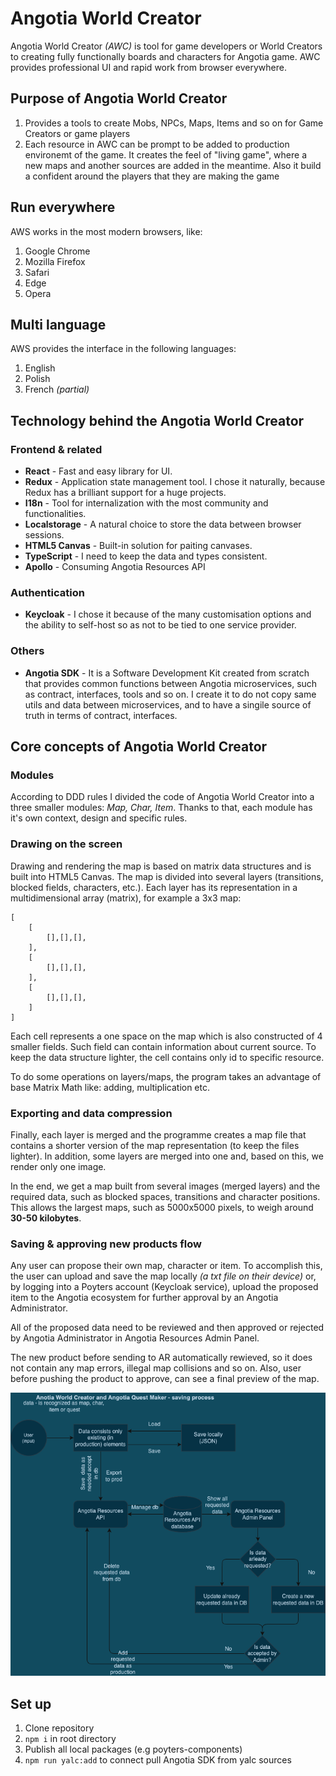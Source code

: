# Angotia World Creator

Angotia World Creator *(AWC)* is tool for game developers or World Creators to creating fully functionally boards and characters for Angotia game. AWC provides professional UI and rapid work from browser everywhere. 

## Purpose of Angotia World Creator
1. Provides a tools to create Mobs, NPCs, Maps, Items and so on for Game Creators or game players
2. Each resource in AWC can be prompt to be added to production environemt of the game. It creates the feel of "living game", where a new maps and another sources are added in the meantime. Also it build a confident around the players that they are making the game

## Run everywhere
AWS works in the most modern browsers, like:
1. Google Chrome
2. Mozilla Firefox
3. Safari
4. Edge
5. Opera

## Multi language
AWS provides the interface in the following languages:
1. English
2. Polish
3. French *(partial)*


## Technology behind the Angotia World Creator
### Frontend & related
- **React** - Fast and easy library for UI.
- **Redux** - Application state management tool. I chose it naturally, because Redux has a brilliant support for a huge projects.
- **I18n** - Tool for internalization with the most community and functionalities.
- **Localstorage** - A natural choice to store the data between browser sessions.
- **HTML5 Canvas** - Built-in solution for paiting canvases.
- **TypeScript** - I need to keep the data and types consistent.
- **Apollo** - Consuming Angotia Resources API

### Authentication
- **Keycloak** - I chose it because of the many customisation options and the ability to self-host so as not to be tied to one service provider.

### Others
- **Angotia SDK** - It is a Software Development Kit created from scratch that provides common functions between Angotia microservices, such as contract, interfaces, tools and so on. I create it to do not copy same utils and data between microservices, and to have a singile source of truth in terms of contract, interfaces.

## Core concepts of Angotia World Creator

### Modules
According to DDD rules I divided the code of Angotia World Creator into a three smaller modules: *Map, Char, Item*. Thanks to that, each module has it's own context, design and specific rules.

### Drawing on the screen
Drawing and rendering the map is based on matrix data structures and is built into HTML5 Canvas. The map is divided into several layers (transitions, blocked fields, characters, etc.). Each layer has its representation in a multidimensional array (matrix), for example a 3x3 map:

```
[
    [
        [],[],[],
    ],
    [
        [],[],[],
    ],
    [
        [],[],[],
    ]
]
```

Each cell represents a one space on the map which is also constructed of 4 smaller fields. Such field can contain information about current source. To keep the data structure lighter, the cell contains only id to specific resource.

To do some operations on layers/maps, the program takes an advantage of base Matrix Math like: adding, multiplication etc.

### Exporting and data compression
Finally, each layer is merged and the programme creates a map file that contains a shorter version of the map representation (to keep the files lighter). In addition, some layers are merged into one and, based on this, we render only one image.

In the end, we get a map built from several images (merged layers) and the required data, such as blocked spaces, transitions and character positions. This allows the largest maps, such as 5000x5000 pixels, to weigh around **30-50 kilobytes**.

### Saving & approving new products flow
Any user can propose their own map, character or item. To accomplish this, the user can upload and save the map locally *(a txt file on their device)* or, by logging into a Poyters account (Keycloak service), upload the proposed item to the Angotia ecosystem for further approval by an Angotia Administrator.

All of the proposed data need to be reviewed and then approved or rejected by Angotia Administrator in Angotia Resources Admin Panel.

The new product before sending to AR automatically rewieved, so it does not contain any map errors, illegal map collisions and so on. Also, user before pushing the product to approve, can see a final preview of the map.

![alt text](./docs/images/AWC-and-AQM-saving-process.png)


## Set up
1. Clone repository
2. `npm i` in root directory
3. Publish all local packages (e.g poyters-components)
4. `npm run yalc:add` to connect pull Angotia SDK from yalc sources

